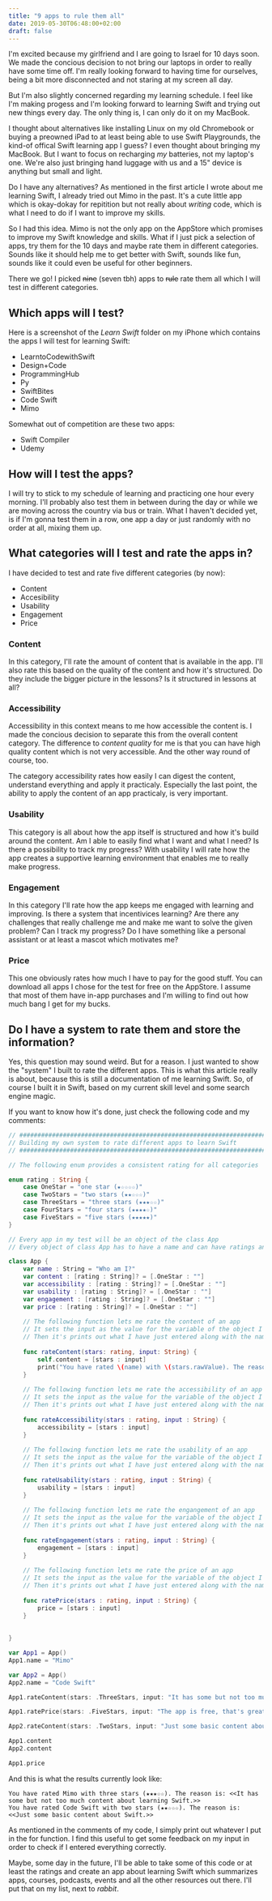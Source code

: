 ```yaml
---
title: "9 apps to rule them all"
date: 2019-05-30T06:48:00+02:00
draft: false
---
```


I'm excited because my girlfriend and I are going to Israel for 10 days soon. We made the concious decision to not bring our laptops in order to really have some time off. I'm really looking forward to having time for ourselves, being a bit more disconnected and not staring at my screen all day.

But I'm also slightly concerned regarding my learning schedule. I feel like I'm making progess and I'm looking forward to learning Swift and trying out new things every day. The only thing is, I can only do it on my MacBook. 

I thought about alternatives like installing Linux on my old Chromebook or buying a preowned iPad to at least being able to use Swift Playgrounds, the kind-of offical Swift learning app I guess? I even thought about bringing my MacBook. But I want to focus on recharging _my_ batteries, not my laptop's one. We're also just bringing hand luggage with us and a 15" device is anything but small and light.

Do I have any alternatives? As mentioned in the first article I wrote about me learning Swift, I already tried out Mimo in the past. It's a cute little app which is okay-dokay for repitition but not really about _writing_ code, which is what I need to do if I want to improve my skills.

So I had this idea. Mimo is not the only app on the AppStore which promises to improve my Swift knowledge and skills. What if I just pick a selection of apps, try them for the 10 days and maybe rate them in different categories. Sounds like it should help me to get better with Swift, sounds like fun, sounds like it could even be useful for other beginners.

There we go! I picked ~~nine~~ (seven tbh) apps to ~~rule~~ rate them all which I will test in different categories.

## Which apps will I test?

Here is a screenshot of the _Learn Swift_ folder on my iPhone which contains the apps I will test for learning Swift:

[apps]: /9-apps-to-rule-them-all.jpg "Screenshot of the Learn Swift folder on my iPhone which contains nine apps about learning Swift"

* LearntoCodewithSwift
* Design+Code
* ProgrammingHub
* Py
* SwiftBites
* Code Swift
* Mimo

Somewhat out of competition are these two apps:
* Swift Compiler
* Udemy

## How will I test the apps?

I will try to stick to my schedule of learning and practicing one hour every morning.
I'll probably also test them in between during the day or while we are moving across the country via bus or train.
What I haven't decided yet, is if I'm gonna test them in a row, one app a day or just randomly with no order at all, mixing them up.


## What categories will I test and rate the apps in?

I have decided to test and rate five different categories (by now):
* Content
* Accesibility
* Usability
* Engagement
* Price

### Content
In this category, I'll rate the amount of content that is available in the app. I'll also rate this based on the quality of the content and how it's structured. Do they include the bigger picture in the lessons? Is it structured in lessons at all?

### Accessibility
Accessibility in this context means to me how accessible the content is. I made the concious decision to separate this from the overall content category. The difference to _content quality_ for me is that you can have high quality content which is not very accessible. And the other way round of course, too.

The category accessibility rates how easily I can digest the content, understand everything and apply it practicaly. Especially the last point, the ability to apply the content of an app practicaly, is very important.

### Usability
This category is all about how the app itself is structured and how it's build around the content. Am I able to easily find what I want and what I need? Is there a possibility to track my progress? With usability I will rate how the app creates a supportive learning environment that enables me to really make progress.

### Engagement
In this category I'll rate how the app keeps me engaged with learning and improving. Is there a system that incentivices learning? Are there any challenges that really challenge me and make me want to solve the given problem? Can I track my progress? Do I have something like a personal assistant or at least a mascot which motivates me?

### Price
This one obviously rates how much I have to pay for the good stuff. You can download all apps I chose for the test for free on the AppStore. I assume that most of them have in-app purchases and I'm willing to find out how much bang I get for my bucks.

## Do I have a system to rate them and store the information?
Yes, this question may sound weird. But for a reason. I just wanted to show the "system" I built to rate the different apps. This is what this article really is about, because this is still a documentation of me learning Swift. So, of course I built it in Swift, based on my current skill level and some search engine magic.

If you want to know how it's done, just check the following code and my comments:

```Swift
// #############################################################################
// Building my own system to rate different apps to learn Swift
// #############################################################################

// The following enum provides a consistent rating for all categories

enum rating : String {
    case OneStar = "one star (★☆☆☆☆)"
    case TwoStars = "two stars (★★☆☆☆)"
    case ThreeStars = "three stars (★★★☆☆)"
    case FourStars = "four stars (★★★★☆)"
    case FiveStars = "five stars (★★★★★)"
}

// Every app in my test will be an object of the class App
// Every object of class App has to have a name and can have ratings and reasons for these ratings for different categories

class App {
    var name : String = "Who am I?"
    var content : [rating : String]? = [.OneStar : ""]
    var accessibility : [rating : String]? = [.OneStar : ""]
    var usability : [rating : String]? = [.OneStar : ""]
    var engagement : [rating : String]? = [.OneStar : ""]
    var price : [rating : String]? = [.OneStar : ""]
    
    // The following function lets me rate the content of an app
    // It sets the input as the value for the variable of the object I used to call the function 
    // Then it's prints out what I have just entered along with the name in order to let me check my input
    
    func rateContent(stars: rating, input: String) {
        self.content = [stars : input]
        print("You have rated \(name) with \(stars.rawValue). The reason is: <<\(input)>>")
    }
    
    // The following function lets me rate the accessibility of an app
    // It sets the input as the value for the variable of the object I used to call the function 
    // Then it's prints out what I have just entered along with the name in order to let me check my input
    
    func rateAccessibility(stars : rating, input : String) {
        accessibility = [stars : input]
    }
    
    // The following function lets me rate the usability of an app
    // It sets the input as the value for the variable of the object I used to call the function 
    // Then it's prints out what I have just entered along with the name in order to let me check my input
    
    func rateUsability(stars : rating, input : String) {
        usability = [stars : input]
    }
    
    // The following function lets me rate the engangement of an app
    // It sets the input as the value for the variable of the object I used to call the function 
    // Then it's prints out what I have just entered along with the name in order to let me check my input
    
    func rateEngagement(stars : rating, input : String) {
        engagement = [stars : input]
    }
    
    // The following function lets me rate the price of an app
    // It sets the input as the value for the variable of the object I used to call the function 
    // Then it's prints out what I have just entered along with the name in order to let me check my input
    
    func ratePrice(stars : rating, input : String) {
        price = [stars : input]
    }
    
    
}

var App1 = App()
App1.name = "Mimo"

var App2 = App()
App2.name = "Code Swift"

App1.rateContent(stars: .ThreeStars, input: "It has some but not too much content about learning Swift.")

App1.ratePrice(stars: .FiveStars, input: "The app is free, that's great!")

App2.rateContent(stars: .TwoStars, input: "Just some basic content about Swift.")

App1.content
App2.content

App1.price
```

And this is what the results currently look like:

```
You have rated Mimo with three stars (★★★☆☆). The reason is: <<It has some but not too much content about learning Swift.>>
You have rated Code Swift with two stars (★★☆☆☆). The reason is: <<Just some basic content about Swift.>>
```

As mentioned in the comments of my code, I simply print out whatever I put in the for function. I find this useful to get some feedback on my input in order to check if I entered everything correctly.

Maybe, some day in the future, I'll be able to take some of this code or at least the ratings and create an app about learning Swift which summarizes apps, courses, podcasts, events and all the other resources out there. I'll put that on my list, next to _rabbit_.
